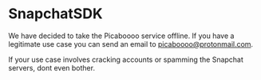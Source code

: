 # SnapchatSDK

We have decided to take the Picaboooo service offline. If you have a legitimate use case you can send an email to picaboooo@protonmail.com.  
  
If your use case involves cracking accounts or spamming the Snapchat servers, dont even bother.
